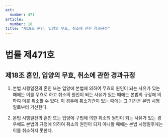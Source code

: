 ```yaml
---
act:
  number: 471
article:
  number: 18
title: "제18조 혼인, 입양의 무효, 취소에 관한 경과규정"
---
```


# 법률 제471호

## 제18조 혼인, 입양의 무효, 취소에 관한 경과규정

1. 본법 시행일전의 혼인 또는 입양에 본법에 의하여 무효의 원인이 되는 사유가 있는 때에는 이를 무효로 하고 취소의 원인이 되는 사유가 있는 때에는 본법의 규정에 의하여 이를 취소할 수 있다. 이 경우에 취소기간이 있는 때에는 그 기간은 본법 시행일로부터 기산한다.

2. 본법 시행일전의 혼인 또는 입양에 구법에 의한 취소의 원인이 되는 사유가 있는 경우에도 본법의 규정에 의하여 취소의 원인이 되지 아니할 때에는 본법 시행일후에는 이를 취소하지 못한다.
